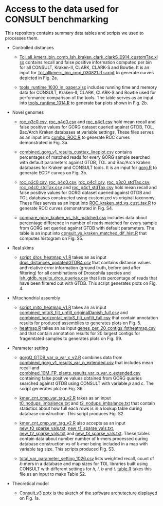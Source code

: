 # Access to the data used for CONSULT benchmarking

This repository contains summary data tables and scripts we used to processes them.


* Controlled distances
  - [Tol_all_kmers_bin_comp_lsh_kraken_clark_clarkS_0914_customTax.xlsx](https://github.com/noraracht/lsh_scripts/blob/main/Tol_all_kmers_bin_comp_lsh_kraken_clark_clarkS_0914_customTax.xlsx) contains recall and false positive information computed per bin for all CONSULT, Kraken-II, CLARK, CLARK-S and Bowtie. It is an input for [Tol_allkmers_bin_cmp_030821.R script](https://github.com/noraracht/lsh_scripts/blob/main/Tol_allkmers_bin_cmp_030721.R) to generate curves depicted in Fig. 2a. 
  
   - [tools_runtime_1030_in_paper.xlsx](https://github.com/noraracht/lsh_scripts/blob/main/tools_runtime_1030_in_paper.xlsx) includes running time and memory data for CONSULT, Kraken-II, CLARK, CLARK-S and Bowtie used for performance comparison of the tools. The table serves as an input into [tools_runtime_1014.R](https://github.com/noraracht/lsh_scripts/blob/main/tools_runtime_1014.R) to generate bar plots shown in Fig. 2b. 
    
    
* Novel genomes
   - [roc_p3c0.csv](https://github.com/noraracht/lsh_scripts/blob/main/roc_p3c0.csv), [roc_p4c0.csv](https://github.com/noraracht/lsh_scripts/blob/main/roc_p4c0.csv) and [roc_p4c1.csv](https://github.com/noraracht/lsh_scripts/blob/main/roc_p4c1.csv) hold mean recall and false positive values for GORG dataset queried against  GTDB, TOL, Bac/Arch Kraken databases at variable settings. These files serves as an input into [combo_ROC.R](https://github.com/noraracht/lsh_scripts/blob/main/combo_ROC.R) to generate ROC curves demonstrated in Fig. 3a.
     
   - [combined_gorg_v1_results_custtax_lineplot.csv](https://github.com/noraracht/lsh_scripts/blob/main/combined_gorg_v1_results_custtax_lineplot.csv) contains percentages of matched reads for every GORG sample searched with default parameters against GTDB, TOL and Bac/Arch Kraken databases for Kraken and CONSULT tools. It is an input for [gorg.R](https://github.com/noraracht/lsh_scripts/blob/main/gorg.R) to generate ECDF curves on Fig. 3b.
 
   - [roc_p3c0.csv](https://github.com/noraracht/lsh_scripts/blob/main/roc_p3c0.csv), [roc_p4c0.csv](https://github.com/noraracht/lsh_scripts/blob/main/roc_p4c0.csv), [roc_p4c1.csv](https://github.com/noraracht/lsh_scripts/blob/main/roc_p4c1.csv), [roc_p3c0_stdTax.csv](https://github.com/noraracht/lsh_scripts/blob/main/roc_p3c0_stdTax.csv), [roc_p4c0_stdTax.csv](https://github.com/noraracht/lsh_scripts/blob/main/roc_p4c0_stdTax.csv) and [roc_p4c1_stdTax.csv](https://github.com/noraracht/lsh_scripts/blob/main/roc_p4c1_stdTax.csv) hold mean recall and false positive values for GORG dataset queried against  GTDB and TOL databases constructed using customized vs original taxonomy. These files serves as an input into [ROC_kraken_std_vs_cust_tax.R](https://github.com/noraracht/lsh_scripts/blob/main/ROC_kraken_std_vs_cust_tax.R) to generate ROC curves demonstrated in Fig. S4. 
   
   - [compare_gorg_kraken_vs_lsh_matched.csv](https://github.com/noraracht/lsh_scripts/blob/main/compare_gorg_kraken_vs_lsh_matched.csv) includes data about percentage difference in number of reads matched for every sample from GORG set queried against GTDB with default parameters. The table is an input into [consult_vs_kraken_matched_dif_hist.R](https://github.com/noraracht/lsh_scripts/blob/main/consult_vs_kraken_matched_dif_hist.R) that computes histogram on Fig. S5.
  
  
* Real skims
   - [script_dros_heatmap_v1.R](https://github.com/noraracht/lsh_scripts/blob/main/script_dros_heatmap_v1.R) takes an as input [dros_distances_updatedGTDB4.csv](https://github.com/noraracht/lsh_scripts/blob/main/dros_distances_updatedGTDB4.csv) that contains distance values and relative error information (ground truth, before and after filtering) for all combinations of Drosophila species and [lsh_gtdb_results_dros_queries.csv](https://github.com/noraracht/lsh_scripts/blob/main/lsh_gtdb_results_dros_queries.csv) that lists percentage of reads that have been filtered out with GTDB. This script generates plots on Fig. 4.
 
 
* Mitochondrial assembly
   - [script_mito_heatmap_v1.R](https://github.com/noraracht/lsh_scripts/blob/main/script_mito_heatmap_v1.R) takes an as input [combined_mitoS_filt_unfilt_originalDanish_full.csv](https://github.com/noraracht/lsh_scripts/blob/main/combined_mitoS_filt_unfilt_originalDanish_full.csv) and [combined_horizontal_mitoS_filt_unfilt_full.csv](https://github.com/noraracht/lsh_scripts/blob/main/combined_horizontal_mitoS_filt_unfilt_full.csv) that contain annotation results for produced assemblies to generates plots on Fig. 5.
   - [heatmap.R](https://github.com/noraracht/lsh_scripts/blob/main/heatmap.R) takes an as input [genes_per_20_contigs_fotheatmap.csv](https://github.com/noraracht/lsh_scripts/blob/main/genes_per_20_contigs_fotheatmap.csv) and that contain annotation results for 20 largest contigs for fragemtated samples to generates plots on Fig. S9.
 
 
 * Parameter setting
    - [gorgQ_GTDB_var_p_var_c_v2.R](https://github.com/noraracht/lsh_scripts/blob/main/gorgQ_GTDB_var_p_var_c_v2.R) combines data from [combined_gorg_v1_results_var_p_extended.csv](https://github.com/noraracht/lsh_scripts/blob/main/combined_gorg_v1_results_var_p_extended.csv) that includes mean recall and [combined_10M_FP_plants_results_var_p_var_c_extended.csv](https://github.com/noraracht/lsh_scripts/blob/main/combined_10M_FP_plants_results_var_p_var_c_extended.csv) containing false positive values obtained from GORG queries searched against GTDB using CONSULT with variable *p* and *c*. The script generates plot on Fig. S6.
    
    -  [kmer_cnt_cmp_var_tag_v2.R](https://github.com/noraracht/lsh_scripts/blob/main/kmer_cnt_cmp_var_tag_v2.R) takes as an input  [t0_nodups_imbalance.txt](https://github.com/noraracht/lsh_scripts/blob/main/t0_nodups_imbalance.txt) and  [t2_nodups_imbalance.txt](https://github.com/noraracht/lsh_scripts/blob/main/t2_nodups_imbalance.txt) that contain statistics about how full each rows is in a lookup table during database construction. This script produces Fig. S2. 
    
    - [kmer_cnt_cmp_var_tag_v2.R](https://github.com/noraracht/lsh_scripts/blob/main/kmer_cnt_cmp_var_tag_v2.R) also accepts as an input [new_t0_sparse_vals.txt](https://github.com/noraracht/lsh_scripts/blob/main/new_t0_sparse_vals.txt), [new_t1_sparse_vals.txt](https://github.com/noraracht/lsh_scripts/blob/main/new_t1_sparse_vals.txt), [new_t2_sparse_vals.txt](https://github.com/noraracht/lsh_scripts/blob/main/new_t2_sparse_vals.txt) and [new_t3_sparse_vals.txt](https://github.com/noraracht/lsh_scripts/blob/main/new_t3_sparse_vals.txt). These tables contain data about number number of *k*-mers processed during database construction vs of *k*-mer being included in a map with variable tag size. This scripts produced Fig. S3.
    
    - [total_var_parameter_setting_1026.csv](https://github.com/noraracht/lsh_scripts/blob/main/total_var_parameter_setting_1026.csv) lists weighted recall, count of *k*-mers in a database and map sizes for TOL libraries built using CONSULT with different settings for *h*, *l*, *b* and *t*. [table.R](https://github.com/noraracht/lsh_scripts/blob/main/table.R) takes this file as an input to make Table S2.


* Theoretical model
   <!--- Scirpt to generate theoretical model in Fig. 1b. and Fig. S1.-->
   - [Consult_v3.pptx](https://github.com/noraracht/lsh_scripts/blob/main/Consult_v3.pptx) is the sketch of the software archutecture displayed on Fig. 1a.





